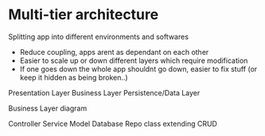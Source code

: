 # Multi-tier architecture

Splitting app into different environments and softwares
+ Reduce coupling, apps arent as dependant on each other
+ Easier to scale up or down different layers which require modification
+ If one goes down the whole app shouldnt go down, easier to fix stuff (or keep it hidden as being broken..)

<Diagram>

Presentation Layer
Business Layer
Persistence/Data Layer

Business Layer diagram

Controller
Service
Model
Database
Repo class extending CRUD 